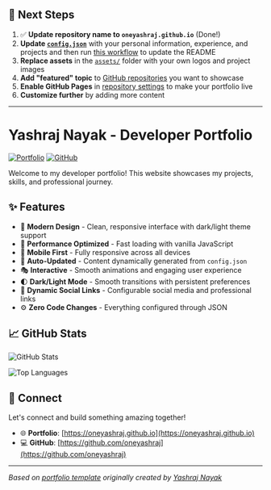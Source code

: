 ## 🚀 Next Steps

1. ✅ **Update repository name to `oneyashraj.github.io`** (Done!)
2. **Update [`config.json`](https://github.com/oneyashraj/oneyashraj.github.io/blob/main/config.json)** with your personal information, experience, and projects and then run [this workflow](https://github.com/oneyashraj/oneyashraj.github.io/actions/workflows/update-readme.yml) to update the README
3. **Replace assets** in the [`assets/`](https://github.com/oneyashraj/oneyashraj.github.io/tree/main/assets/) folder with your own logos and project images
4. **Add "featured" topic** to [GitHub repositories](https://github.com/oneyashraj?tab=repositories) you want to showcase
5. **Enable GitHub Pages** in [repository settings](https://github.com/oneyashraj/oneyashraj.github.io/settings/pages) to make your portfolio live
6. **Customize further** by adding more content

---

# Yashraj Nayak - Developer Portfolio

<div align="left">
  
[![Portfolio](https://img.shields.io/badge/🌐_Visit_Portfolio-Live-brightgreen?style=for-the-badge)](https://oneyashraj.github.io)
[![GitHub](https://img.shields.io/badge/GitHub-Profile-181717?style=for-the-badge&logo=github)](https://github.com/oneyashraj)

</div>

Welcome to my developer portfolio! This website showcases my projects, skills, and professional journey.

## ✨ Features

- 🎨 **Modern Design** - Clean, responsive interface with dark/light theme support
- 🚀 **Performance Optimized** - Fast loading with vanilla JavaScript
- 📱 **Mobile First** - Fully responsive across all devices
- 🔄 **Auto-Updated** - Content dynamically generated from `config.json`
- 🎭 **Interactive** - Smooth animations and engaging user experience
- 🌓 **Dark/Light Mode** - Smooth transitions with persistent preferences
- 🔗 **Dynamic Social Links** - Configurable social media and professional links
- ⚙️ **Zero Code Changes** - Everything configured through JSON

## 📈 GitHub Stats

<div align="left">

![GitHub Stats](https://github-readme-stats.vercel.app/api?username=oneyashraj&theme=dark&hide_border=true&include_all_commits=true&count_private=true)

![Top Languages](https://github-readme-stats.vercel.app/api/top-langs/?username=oneyashraj&theme=dark&hide_border=true&include_all_commits=true&count_private=true&layout=compact)

</div>

## 🤝 Connect

Let's connect and build something amazing together!

- 🌐 **Portfolio**: [https://oneyashraj.github.io](https://oneyashraj.github.io)
- 💻 **GitHub**: [https://github.com/oneyashraj](https://github.com/oneyashraj)

---

*Based on [portfolio template](https://github.com/yashrajnayak/developer-portfolio) originally created by [Yashraj Nayak](https://github.com/yashrajnayak)*